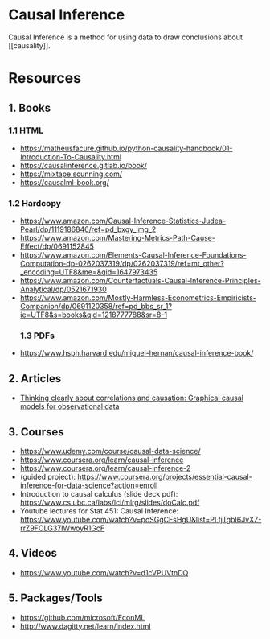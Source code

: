 # Causal Inference

Causal Inference is a method for using data to draw conclusions about [[causality]].

# Resources
## 1. Books
### 1.1 HTML
* https://matheusfacure.github.io/python-causality-handbook/01-Introduction-To-Causality.html
* https://causalinference.gitlab.io/book/
* https://mixtape.scunning.com/
* https://causalml-book.org/
### 1.2 Hardcopy
* https://www.amazon.com/Causal-Inference-Statistics-Judea-Pearl/dp/1119186846/ref=pd_bxgy_img_2
* https://www.amazon.com/Mastering-Metrics-Path-Cause-Effect/dp/0691152845
* https://www.amazon.com/Elements-Causal-Inference-Foundations-Computation-dp-0262037319/dp/0262037319/ref=mt_other?_encoding=UTF8&me=&qid=1647973435
* https://www.amazon.com/Counterfactuals-Causal-Inference-Principles-Analytical/dp/0521671930
* https://www.amazon.com/Mostly-Harmless-Econometrics-Empiricists-Companion/dp/0691120358/ref=pd_bbs_sr_1?ie=UTF8&s=books&qid=1218777788&sr=8-1
  ### 1.3 PDFs
* https://www.hsph.harvard.edu/miguel-hernan/causal-inference-book/

## 2. Articles
* [Thinking clearly about correlations and causation: Graphical causal models for observational data](https://journals.sagepub.com/doi/full/10.1177/2515245917745629)

## 3. Courses
* https://www.udemy.com/course/causal-data-science/
* https://www.coursera.org/learn/causal-inference
* https://www.coursera.org/learn/causal-inference-2
* (guided project): https://www.coursera.org/projects/essential-causal-inference-for-data-science?action=enroll
* Introduction to causal calculus (slide deck pdf): https://www.cs.ubc.ca/labs/lci/mlrg/slides/doCalc.pdf
* Youtube lectures for Stat 451: Causal Inference: https://www.youtube.com/watch?v=poSGgCFsHgU&list=PLtjTgbI6JvXZ-rrZ9FOLG37IWwoyR1GcF

## 4. Videos
* https://www.youtube.com/watch?v=d1cVPUVtnDQ

## 5. Packages/Tools
* https://github.com/microsoft/EconML
* http://www.dagitty.net/learn/index.html